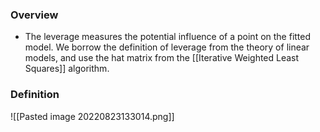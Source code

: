 ### Overview
- The leverage measures the potential influence of a point on the fitted model. We borrow the definition of leverage from the theory of linear models, and use the hat matrix from the [[Iterative Weighted Least Squares]] algorithm.


### Definition
![[Pasted image 20220823133014.png]]
